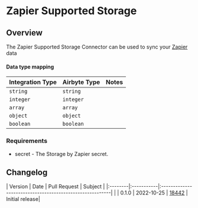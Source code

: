 # Zapier Supported Storage

## Overview

The Zapier Supported Storage Connector can be used to sync your [Zapier](https://store.zapier.com/) data

#### Data type mapping

| Integration Type | Airbyte Type | Notes |
|:-----------------|:-------------|:------|
| `string`         | `string`     |       |
| `integer`        | `integer`    |       |
| `array`          | `array`      |       |
| `object`         | `object`     |       |
| `boolean`        | `boolean`    |       |

### Requirements

* secret - The Storage by Zapier secret.

## Changelog

| Version | Date       | Pull Request                                             | Subject                                                                 |
|:--------|:-----------|:---------------------------------------------------------|                        |
| 0.1.0   | 2022-10-25 | [18442](https://github.com/airbytehq/airbyte/pull/18442)  | Initial release|

